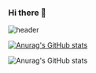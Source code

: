 ### Hi there 👋
![header](https://capsule-render.vercel.app/api?type=rounded&color=timeGradient&text=Welcome%20to%20boxion's%20GitHub%20👋&animation=twinkling&fontSize=40&fontAlignY=50&fontAlign=50&height=180)

[![Anurag's GitHub stats](https://github-readme-stats.vercel.app/api?username=boxion)](https://github.com/anuraghazra/github-readme-stats)

![Anurag's GitHub stats](https://github-readme-stats.vercel.app/api?username=boxion&show_icons=true&theme=radical)



<!--
**boxion/boxion** is a ✨ _special_ ✨ repository because its `README.md` (this file) appears on your GitHub profile.

Here are some ideas to get you started:

- 🔭 I’m currently working on ...
- 🌱 I’m currently learning ...
- 👯 I’m looking to collaborate on ...
- 🤔 I’m looking for help with ...
- 💬 Ask me about ...
- 📫 How to reach me: ...
- 😄 Pronouns: ...
- ⚡ Fun fact: ...
-->
